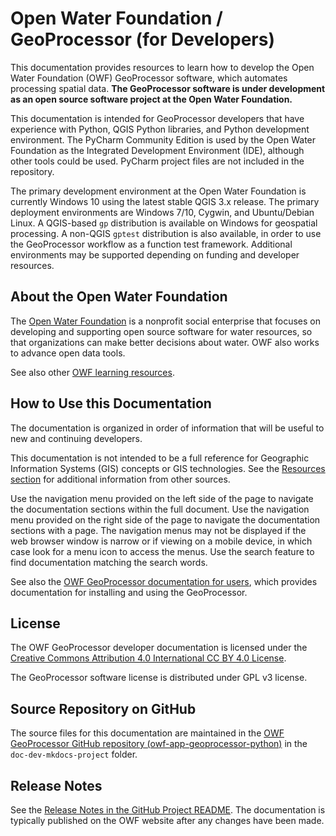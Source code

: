 # Open Water Foundation / GeoProcessor (for Developers) #

This documentation provides resources to learn how to develop the
Open Water Foundation (OWF) GeoProcessor software,
which automates processing spatial data.
**The GeoProcessor software is under development as an open source software project at the Open Water Foundation.**

This documentation is intended for GeoProcessor developers that have experience with Python,
QGIS Python libraries, and Python development environment.
The PyCharm Community Edition is used by the Open Water Foundation as the Integrated Development Environment (IDE),
although other tools could be used.
PyCharm project files are not included in the repository.

The primary development environment at the Open Water Foundation
is currently Windows 10 using the latest stable QGIS 3.x release.
The primary deployment environments are Windows 7/10, Cygwin, and Ubuntu/Debian Linux.
A QGIS-based `gp` distribution is available on Windows for geospatial processing.
A non-QGIS `gptest` distribution is also available,
in order to use the GeoProcessor workflow as a function test framework.
Additional environments may be supported depending on funding and developer resources.

## About the Open Water Foundation ##

The [Open Water Foundation](http://openwaterfoundation.org) is a nonprofit social enterprise that focuses
on developing and supporting open source software for water resources, so that organizations can make better decisions about water.
OWF also works to advance open data tools.

See also other [OWF learning resources](http://learn.openwaterfoundation.org).

## How to Use this Documentation ##

The documentation is organized in order of information that will be useful to new and continuing developers.

This documentation is not intended to be a full reference for Geographic Information Systems (GIS) concepts or GIS technologies.
See the [Resources section](../resources/resources) for additional information from other sources.

Use the navigation menu provided on the left side of the page to navigate the documentation sections within the full document.
Use the navigation menu provided on the right side of the page to navigate the documentation sections with a page.
The navigation menus may not be displayed if the web browser window is narrow or if viewing on a mobile device,
in which case look for a menu icon to access the menus.
Use the search feature to find documentation matching the search words.

See also the [OWF GeoProcessor documentation for users](http://learn.openwaterfoundation.org/owf-app-geoprocessor-python-doc-user/),
which provides documentation for installing and using the GeoProcessor.

## License ##

The OWF GeoProcessor developer documentation is licensed under the
[Creative Commons Attribution 4.0 International CC BY 4.0 License](https://creativecommons.org/licenses/by/4.0).

The GeoProcessor software license is distributed under GPL v3 license.

## Source Repository on GitHub ##

The source files for this documentation are maintained in the [OWF GeoProcessor GitHub repository
(owf-app-geoprocessor-python)](https://github.com/OpenWaterFoundation/owf-app-geoprocessor-python/tree/master/doc-dev-mkdocs-project/)
in the `doc-dev-mkdocs-project` folder.

## Release Notes ##

See the [Release Notes in the GitHub Project README](https://github.com/OpenWaterFoundation/owf-app-geoprocessor-python/tree/master/doc-dev-mkdocs-project/README.md#release-notes).
The documentation is typically published on the OWF website after any changes have been made.
